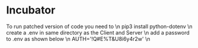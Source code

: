 # Incubator

To run patched version of code you need to \n
pip3 install python-dotenv \n
create a .env in same directory as the Client and Server \n
add a password to .env as shown below \n
AUTH='!Q#E%T&U8i6y4r2w' \n
